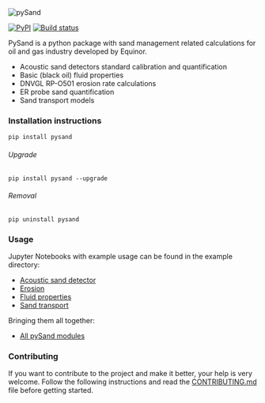 <img src="https://raw.githubusercontent.com/equinor/pysand/master/resources/logo.png" align="center" title="pySand"/>

[![PyPI](https://img.shields.io/pypi/v/pysand)](https://pypi.org/project/pysand/)
[![Build status](https://travis-ci.org/equinor/pysand.svg?master)](https://travis-ci.org/equinor/pysand)

PySand is a python package with sand management related calculations for oil and gas industry developed by Equinor.
* Acoustic sand detectors standard calibration and quantification
* Basic (black oil) fluid properties
* DNVGL RP-O501 erosion rate calculations 
* ER probe sand quantification
* Sand transport models

### Installation instructions
```
pip install pysand
```
###### Upgrade

```
pip install pysand --upgrade
```
###### Removal

```
pip uninstall pysand
```

### Usage
Jupyter Notebooks with example usage can be found in the example directory:
* [Acoustic sand detector](examples/asd.ipynb)
* [Erosion](examples/erosion.ipynb)
* [Fluid properties](examples/fluidproperties.ipynb)
* [Sand transport](examples/sand_transport.ipynb)

Bringing them all together:
* [All pySand modules](examples/all_modules.ipynb)

### Contributing
If you want to contribute to the project and make it better, your help
is very welcome. Follow the following instructions and read the 
[CONTRIBUTING.md](CONTRIBUTING.md) file before getting started.
